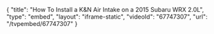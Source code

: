 {
    "title": "How To Install a K&N Air Intake on a 2015 Subaru WRX 2.0L",
    "type": "embed",
    "layout": "iframe-static",
    "videoId": "67747307",
    "url": "\/tvpembed\/67747307"
}